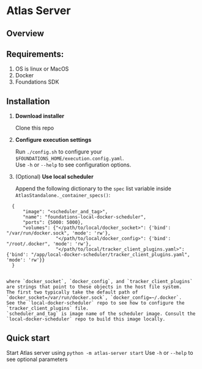 # Atlas Server
## Overview

## Requirements:
1. OS is linux or MacOS
2. Docker
3. Foundations SDK

## Installation
1. **Download installer**

    Clone this repo

2. **Configure execution settings**

    Run `./config.sh` to configure your `$FOUNDATIONS_HOME/execution.config.yaml`.  
    Use `-h` or `--help` to see configuration options.

3. (Optional) **Use local scheduler**

    Append the following dictionary to the `spec` list variable inside `AtlasStandalone._container_specs()`:
    
```
  {
      "image": "<scheduler_and_tag>",
      "name": "foundations-local-docker-scheduler",
      "ports": {5000: 5000},
      "volumes": {"</path/to/local/docker_socket>": {'bind': "/var/run/docker.sock", 'mode': 'rw'},
                  "</path/to/local/docker_config>": {'bind': "/root/.docker", 'mode': 'rw'},
                  "</path/to/local/tracker_client_plugins.yaml>": {'bind': "/app/local-docker-scheduler/tracker_client_plugins.yaml", 'mode': 'rw'}}
  }
  
```


    where `docker_socket`, `docker_config`, and `tracker_client_plugins` are strings that point to these objects in the host file system.  
    The first two typically take the default path of `docker_socket=/var/run/docker.sock`, `docker_config=~/.docker`.  
    See the `local-docker-scheduler` repo to see how to configure the `tracker_client_plugins` file.  
    `scheduler_and_tag` is image name of the scheduler image. Consult the `local-docker-scheduler` repo to build this image locally.

## Quick start

Start Atlas server using `python -m atlas-server start`
Use `-h` or `--help` to see optional parameters
